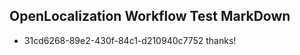 ## OpenLocalization Workflow Test MarkDown
* 31cd6268-89e2-430f-84c1-d210940c7752 thanks!

<!--HONumber=Jul16_HO3-->


